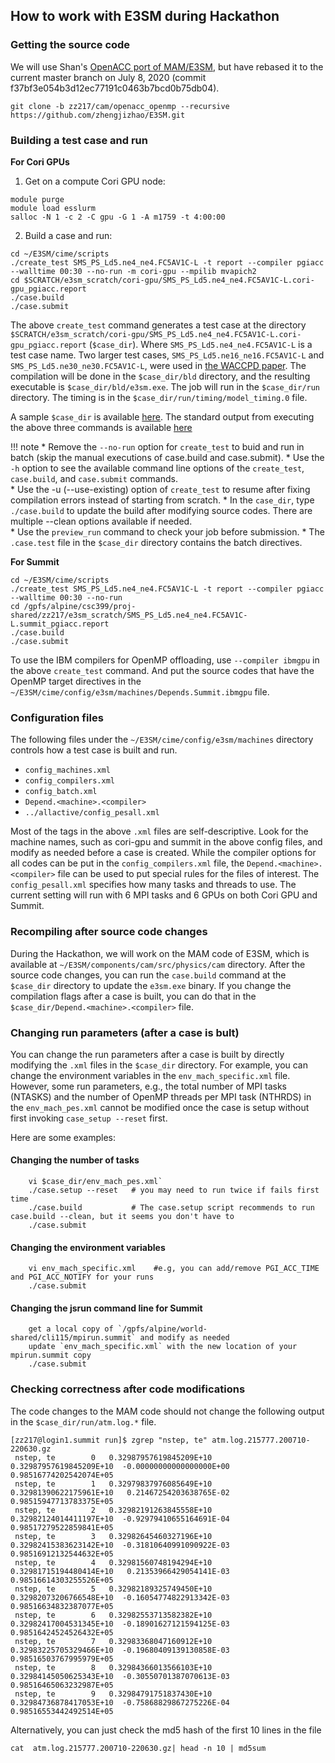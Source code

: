 ## How to work with E3SM during Hackathon 

### Getting the source code 

We will use Shan's [OpenACC port of MAM/E3SM](https://github.com/E3SM-Project/E3SM/tree/shz0116/cam/cam_openacc), 
but have rebased it to the current master branch on July 8, 2020 (commit f37bf3e054b3d12ec77191c0463b7bcd0b75db04). 

 
``` shell
git clone -b zz217/cam/openacc_openmp --recursive https://github.com/zhengjizhao/E3SM.git 
```

### Building a test case and run

**For Cori GPUs**

1. Get on a compute Cori GPU node:
```shell
module purge
module load esslurm
salloc -N 1 -c 2 -C gpu -G 1 -A m1759 -t 4:00:00
```
2. Build a case and run: 
```shell
cd ~/E3SM/cime/scripts
./create_test SMS_PS_Ld5.ne4_ne4.FC5AV1C-L -t report --compiler pgiacc --walltime 00:30 --no-run -m cori-gpu --mpilib mvapich2
cd $SCRATCH/e3sm_scratch/cori-gpu/SMS_PS_Ld5.ne4_ne4.FC5AV1C-L.cori-gpu_pgiacc.report
./case.build   
./case.submit
```

The above `create_test` command generates a test case at the directory 
`$SCRATCH/e3sm_scratch/cori-gpu/SMS_PS_Ld5.ne4_ne4.FC5AV1C-L.cori-gpu_pgiacc.report` (`$case_dir`). 
Where `SMS_PS_Ld5.ne4_ne4.FC5AV1C-L` is a test case name. Two larger test cases, `SMS_PS_Ld5.ne16_ne16.FC5AV1C-L` and
`SMS_PS_Ld5.ne30_ne30.FC5AV1C-L`, were used in [the WACCPD paper](link.springer.com/chapter/10.1007/978-3-030-49943-3_3).
The compilation will be done in the `$case_dir/bld` directory, and the resulting executable is `$case_dir/bld/e3sm.exe`. 
The job will run in the `$case_dir/run` directory. 
The timing is in the `$case_dir/run/timing/model_timing.0` file.  

A sample `$case_dir` is available [here](https://portal.nersc.gov/project/m1759/e3sm/SMS_PS_Ld5.ne4_ne4.FC5AV1C-L.cori-gpu_pgiacc.report). 
The standard output from executing the above three commands is available [here](https://portal.nersc.gov/project/m1759/e3sm/screendump.txt) 

!!! note 
    * Remove the `--no-run` option for `create_test` to buid and run in batch (skip the manual executions of case.build and case.submit). 
    * Use the `-h` option to see the available command line options of the `create_test`, `case.build`, and `case.submit` commands.  
    * Use the -u (--use-existing) option of `create_test` to resume after fixing compilation errors instead of starting from scratch.
    * In the `case_dir`, type `./case.build` to update the build after modifying source codes. There are multiple --clean options available if needed.  
    * Use the `preview_run` command to check your job before submission. 
    * The `.case.test` file in the `$case_dir` directory contains the batch directives. 

**For Summit**

```shell
cd ~/E3SM/cime/scripts
./create_test SMS_PS_Ld5.ne4_ne4.FC5AV1C-L -t report --compiler pgiacc --walltime 00:30 --no-run 
cd /gpfs/alpine/csc399/proj-shared/zz217/e3sm_scratch/SMS_PS_Ld5.ne4_ne4.FC5AV1C-L.summit_pgiacc.report
./case.build
./case.submit
```

To use the IBM compilers for OpenMP offloading, use `--compiler ibmgpu` in the above `create_test` command. 
And put the source codes that have the OpenMP target directives in the `~/E3SM/cime/config/e3sm/machines/Depends.Summit.ibmgpu` file.

### Configuration files 

The following files under the `~/E3SM/cime/config/e3sm/machines` directory controls how a test case is built and run. 
 
* `config_machines.xml`
* `config_compilers.xml`
* `config_batch.xml`
* `Depend.<machine>.<compiler>` 
* `../allactive/config_pesall.xml`

Most of the tags in the above `.xml` files are self-descriptive. 
Look for the machine names, such as cori-gpu and summit in the above config files, 
and modify as needed before a case is created. 
While the compiler options for all codes can be put in the `config_compilers.xml` file, 
the `Depend.<machine>.<compiler>` file can be used to put special rules for the files of interest. 
The `config_pesall.xml` specifies how many tasks and threads to use. 
The current setting will run with 6 MPI tasks and 6 GPUs on both Cori GPU and Summit. 

### Recompiling after source code changes

During the Hackathon, we will work on the MAM code of E3SM, which is available at 
`~/E3SM/components/cam/src/physics/cam` directory. After the source code changes, 
you can run the `case.build` command at the `$case_dir` directory to update the `e3sm.exe` binary. 
If you change the compilation flags after a case is built, 
you can do that in the `$case_dir/Depend.<machine>.<compiler>` file.

### Changing run parameters (after a case is bult)

You can change the run parameters after a case is built by directly modifying 
the `.xml` files in the `$case_dir` directory. 
For example, you can change the environment variables in the `env_mach_specific.xml` file. 
However, some run parameters, e.g., the total number of MPI tasks (NTASKS) and 
the number of OpenMP threads per MPI task (NTHRDS) in the `env_mach_pes.xml` cannot be modified 
once the case is setup without first invoking `case_setup --reset` first. 

Here are some examples:
####  Changing the number of tasks
``` shell
    vi $case_dir/env_mach_pes.xml`
    ./case.setup --reset   # you may need to run twice if fails first time
    ./case.build           # The case.setup script recommends to run case.build --clean, but it seems you don't have to
    ./case.submit
```
####  Changing the environment variables
``` shell
    vi env_mach_specific.xml    #e.g, you can add/remove PGI_ACC_TIME and PGI_ACC_NOTIFY for your runs
    ./case.submit
```
####  Changing the jsrun command line for Summit 
``` shell
    get a local copy of `/gpfs/alpine/world-shared/cli115/mpirun.summit` and modify as needed 
    update `env_mach_specific.xml` with the new location of your mpirun.summit copy 
    ./case.submit
```

### Checking correctness after code modifications

The code changes to the MAM code should not change the following output in the `$case_dir/run/atm.log.*` file. 
```shell
[zz217@login1.summit run]$ zgrep "nstep, te" atm.log.215777.200710-220630.gz
 nstep, te        0   0.32987957619845209E+10   0.32987957619845209E+10  -0.00000000000000000E+00   0.98516774202542074E+05
 nstep, te        1   0.32979837976085649E+10   0.32981390622175961E+10   0.21467254203638765E-02   0.98515947713783375E+05
 nstep, te        2   0.32982191263845558E+10   0.32982124014411197E+10  -0.92979410655164691E-04   0.98517279522859841E+05
 nstep, te        3   0.32982645460327196E+10   0.32982415383623142E+10  -0.31810640991090922E-03   0.98516912132544632E+05
 nstep, te        4   0.32981560748194294E+10   0.32981715194480414E+10   0.21353966429054141E-03   0.98516614303255526E+05
 nstep, te        5   0.32982189325749450E+10   0.32982073206766548E+10  -0.16054774822913342E-03   0.98516634832387077E+05
 nstep, te        6   0.32982553713582382E+10   0.32982417004531345E+10  -0.18901627121594125E-03   0.98516424524526432E+05
 nstep, te        7   0.32983368047160912E+10   0.32983225705329466E+10  -0.19680409139130858E-03   0.98516503767995979E+05
 nstep, te        8   0.32984366013566103E+10   0.32984145050625343E+10  -0.30550701387070613E-03   0.98516465063232987E+05
 nstep, te        9   0.32984791751837430E+10   0.32984736878417053E+10  -0.75868829867275226E-04   0.98516553442492514E+05
```

Alternatively, you can just check the md5 hash of the first 10 lines in the file
```shell
cat  atm.log.215777.200710-220630.gz| head -n 10 | md5sum
``` 
